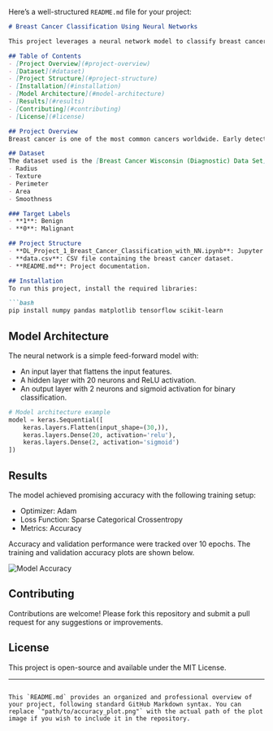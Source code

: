 Here’s a well-structured `README.md` file for your project:

```markdown
# Breast Cancer Classification Using Neural Networks

This project leverages a neural network model to classify breast cancer cases as benign or malignant. Using clinical data, the model aims to support early diagnosis by accurately identifying cancer types based on various cellular features.

## Table of Contents
- [Project Overview](#project-overview)
- [Dataset](#dataset)
- [Project Structure](#project-structure)
- [Installation](#installation)
- [Model Architecture](#model-architecture)
- [Results](#results)
- [Contributing](#contributing)
- [License](#license)

## Project Overview
Breast cancer is one of the most common cancers worldwide. Early detection and diagnosis play a crucial role in effective treatment. This project applies a neural network classifier to predict whether a given tumor is malignant or benign using various features such as cell radius, texture, and smoothness.

## Dataset
The dataset used is the [Breast Cancer Wisconsin (Diagnostic) Data Set](https://archive.ics.uci.edu/ml/datasets/Breast+Cancer+Wisconsin+(Diagnostic)) available in `sklearn`. It includes features such as:
- Radius
- Texture
- Perimeter
- Area
- Smoothness

### Target Labels
- **1**: Benign
- **0**: Malignant

## Project Structure
- **DL_Project_1_Breast_Cancer_Classification_with_NN.ipynb**: Jupyter notebook with code for data preprocessing, model building, and evaluation.
- **data.csv**: CSV file containing the breast cancer dataset.
- **README.md**: Project documentation.

## Installation
To run this project, install the required libraries:

```bash
pip install numpy pandas matplotlib tensorflow scikit-learn
```

## Model Architecture
The neural network is a simple feed-forward model with:
- An input layer that flattens the input features.
- A hidden layer with 20 neurons and ReLU activation.
- An output layer with 2 neurons and sigmoid activation for binary classification.

```python
# Model architecture example
model = keras.Sequential([
    keras.layers.Flatten(input_shape=(30,)),
    keras.layers.Dense(20, activation='relu'),
    keras.layers.Dense(2, activation='sigmoid')
])
```

## Results
The model achieved promising accuracy with the following training setup:
- Optimizer: Adam
- Loss Function: Sparse Categorical Crossentropy
- Metrics: Accuracy

Accuracy and validation performance were tracked over 10 epochs. The training and validation accuracy plots are shown below.

![Model Accuracy](path/to/accuracy_plot.png)

## Contributing
Contributions are welcome! Please fork this repository and submit a pull request for any suggestions or improvements.

## License
This project is open-source and available under the MIT License.

---

```

This `README.md` provides an organized and professional overview of your project, following standard GitHub Markdown syntax. You can replace `"path/to/accuracy_plot.png"` with the actual path of the plot image if you wish to include it in the repository.
